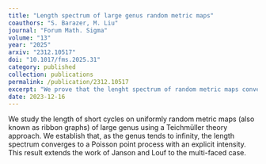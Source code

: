 ```yaml
---
title: "Length spectrum of large genus random metric maps"
coauthors: "S. Barazer, M. Liu"
journal: "Forum Math. Sigma"
volume: "13"
year: "2025"
arxiv: "2312.10517"
doi: "10.1017/fms.2025.31"
category: published
collection: publications
permalink: /publication/2312.10517
excerpt: "We prove that the lenght spectrum of random metric maps converges to a Poisson point process in the large genus limit."
date: 2023-12-16
---
```


We study the length of short cycles on uniformly random metric maps (also known as ribbon graphs) of large genus using a Teichmüller theory approach. We establish that, as the genus tends to infinity, the length spectrum converges to a Poisson point process with an explicit intensity. This result extends the work of Janson and Louf to the multi-faced case.